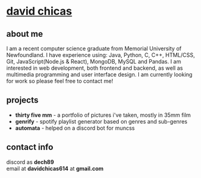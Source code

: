 # [david chicas](https://davidchicas.me)

## about me
I am a recent computer science graduate from Memorial University of Newfoundland. I have experience using: Java, Python, C, C++, HTML/CSS, Git, JavaScript(Node.js & React), MongoDB, MySQL and Pandas. I am interested in web development, both frontend and backend, as well as multimedia programming and user interface design. I am currently looking for work so please feel free to contact me!

## projects
- **thirty five mm** - a portfolio of pictures i've taken, mostly in 35mm film
- **genrify** - spotify playlist generator based on genres and sub-genres
- **automata** - helped on a discord bot for muncss

## contact info
discord as **dech89**\
email at **davidchicas614** at **gmail.com**
